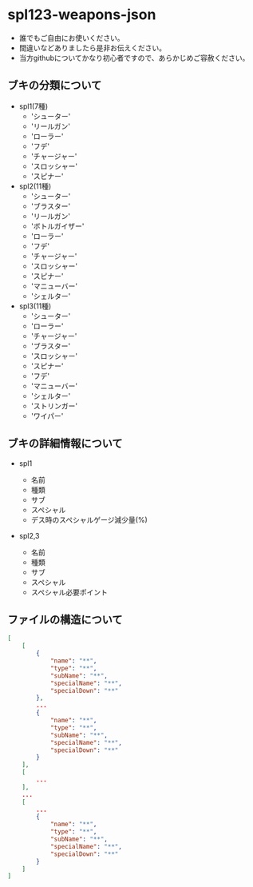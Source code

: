 # spl123-weapons-json
* 誰でもご自由にお使いください。
* 間違いなどありましたら是非お伝えください。
* 当方githubについてかなり初心者ですので、あらかじめご容赦ください。
## ブキの分類について
* spl1(7種)
    * 'シューター'
    * 'リールガン'
    * 'ローラー'
    * 'フデ'
    * 'チャージャー'
    * 'スロッシャー'
    * 'スピナー'
* spl2(11種)
    * 'シューター'
    * 'ブラスター'
    * 'リールガン'
    * 'ボトルガイザー'
    * 'ローラー'
    * 'フデ'
    * 'チャージャー'
    * 'スロッシャー'
    * 'スピナー'
    * 'マニューバー'
    * 'シェルター'
* spl3(11種)
    * 'シューター'
    * 'ローラー'
    * 'チャージャー'
    * 'ブラスター'
    * 'スロッシャー'
    * 'スピナー'
    * 'フデ'
    * 'マニューバー'
    * 'シェルター'
    * 'ストリンガー'
    * 'ワイパー'

## ブキの詳細情報について
* spl1
    * 名前
    * 種類
    * サブ
    * スペシャル
    * デス時のスペシャルゲージ減少量(%)

* spl2,3
    * 名前
    * 種類
    * サブ
    * スペシャル
    * スペシャル必要ポイント

## ファイルの構造について
```json
[
    [
        {
            "name": "**",
            "type": "**",
            "subName": "**",
            "specialName": "**",
            "specialDown": "**"
        },
        ...
        {
            "name": "**",
            "type": "**",
            "subName": "**",
            "specialName": "**",
            "specialDown": "**"
        }
    ],
    [
        ...
    ],
    ...
    [
        ...
        {
            "name": "**",
            "type": "**",
            "subName": "**",
            "specialName": "**",
            "specialDown": "**"
        }
    ]
]
```
